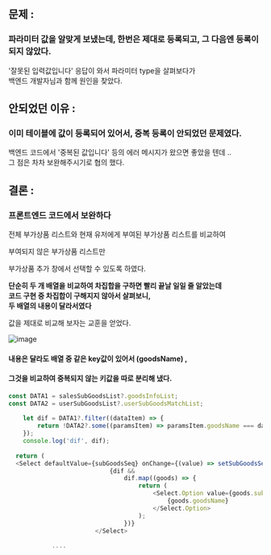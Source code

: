 
## 문제 : 
### 파라미터 값을 알맞게 보냈는데, 한번은 제대로 등록되고, 그 다음엔 등록이 되지 않았다. 
  
'잘못된 입력값입니다' 응답이 와서 파라미터 type을 살펴보다가  
백엔드 개발자님과 함께 원인을 찾았다.   
   
   
   
## 안되었던 이유 : 
### 이미 테이블에 값이 등록되어 있어서, 중복 등록이 안되었던 문제였다.   

백엔드 코드에서 '중복된 값입니다' 등의 에러 메시지가 왔으면 좋았을 텐데 ..  
그 점은 차차 보완해주시기로 협의 했다.
  
  
  

## 결론 : 
### 프론트엔드 코드에서 보완하다 

전체 부가상품 리스트와 현재 유저에게 부여된 부가상품 리스트를 비교하여 

부여되지 않은 부가상품 리스트만 

부가상품 추가 창에서 선택할 수 있도록 하였다. 


__단순히 두 개 배열을 비교하여 차집합을 구하면 빨리 끝날 일일 줄 알았는데   
코드 구현 중 차집합이 구해지지 않아서 살펴보니,   
두 배열의 내용이 달라서였다__


값을 제대로 비교해 보자는 교훈을 얻었다. 
  
  
![image](https://user-images.githubusercontent.com/29091608/179722633-433a3b40-b6fd-4dc7-aa3f-68abe970c76a.png)


#### 내용은 달라도 배열 중 같은 key값이 있어서 (goodsName) , 
#### 그것을 비교하여 중복되지 않는 키값을 따로 분리해 냈다. 

```js
const DATA1 = salesSubGoodsList?.goodsInfoList;
const DATA2 = userSubGoodsList?.userSubGoodsMatchList;
 
	let dif = DATA1?.filter((dataItem) => {
		return !DATA2?.some((paramsItem) => paramsItem.goodsName === dataItem.goodsName && paramsItem);
	});
	console.log('dif', dif);
  
  return ( 
  <Select defaultValue={subGoodsSeq} onChange={(value) => setSubGoodsSeq(value)}>
							{dif &&
								dif.map((goods) => {
									return (
										<Select.Option value={goods.subGoodsSeq} key={goods.subGoodsSeq}>
											{goods.goodsName}
										</Select.Option>
									);
								})}
						</Select>
            
            .... 
            
```
    
```
